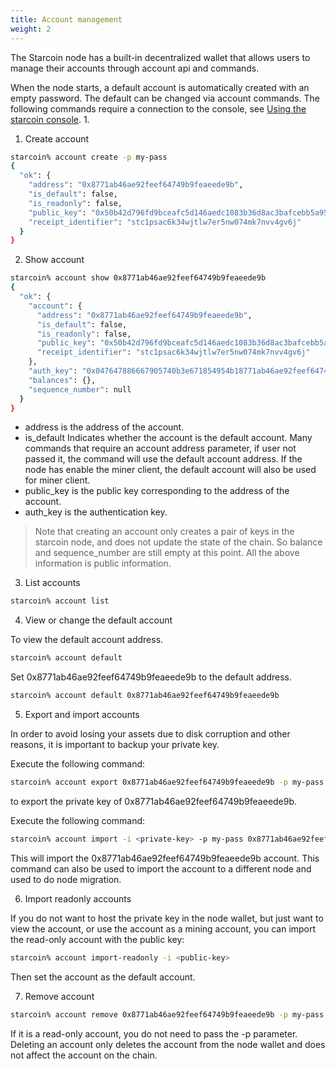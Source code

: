 ```yaml
---
title: Account management
weight: 2
---
```


The Starcoin node has a built-in decentralized wallet that allows users to manage their accounts through account api and commands.

<!--more-->

When the node starts, a default account is automatically created with an empty password. The default can be changed via account commands. The following commands require a connection to the console, see [Using the starcoin console](../console). 1.


1. Create account 

```bash
starcoin% account create -p my-pass
{
  "ok": {
    "address": "0x8771ab46ae92feef64749b9feaeede9b",
    "is_default": false,
    "is_readonly": false,
    "public_key": "0x50b42d796fd9bceafc5d146aedc1083b36d8ac3bafcebb5a9532a02d9b0f6dbb",
    "receipt_identifier": "stc1psac6k34wjtlw7er5nw074mk7nvv4gv6j"
  }
}
```

2. Show account 

```bash
starcoin% account show 0x8771ab46ae92feef64749b9feaeede9b
{
  "ok": {
    "account": {
      "address": "0x8771ab46ae92feef64749b9feaeede9b",
      "is_default": false,
      "is_readonly": false,
      "public_key": "0x50b42d796fd9bceafc5d146aedc1083b36d8ac3bafcebb5a9532a02d9b0f6dbb",
      "receipt_identifier": "stc1psac6k34wjtlw7er5nw074mk7nvv4gv6j"
    },
    "auth_key": "0x047647886667905740b3e671854954b18771ab46ae92feef64749b9feaeede9b",
    "balances": {},
    "sequence_number": null
  }
}
```

- address is the address of the account.
- is_default Indicates whether the account is the default account. Many commands that require an account address parameter, if user not passed it, the command will use the default account address. If the node has enable the miner client, the default account will also be used for miner client.
- public_key is the public key corresponding to the address of the account.
- auth_key is the authentication key.

> Note that creating an account only creates a pair of keys in the starcoin node, and does not update the state of the chain. So balance and sequence_number are still empty at this point. All the above information is public information. 


3. List accounts

```bash
starcoin% account list
```

4. View or change the default account 

To view the default account address.

```bash
starcoin% account default
```
Set 0x8771ab46ae92feef64749b9feaeede9b to the default address.
```bash
starcoin% account default 0x8771ab46ae92feef64749b9feaeede9b
```

5. Export and import accounts

In order to avoid losing your assets due to disk corruption and other reasons, it is important to backup your private key.

Execute the following command: 
```bash
starcoin% account export 0x8771ab46ae92feef64749b9feaeede9b -p my-pass
```
to export the private key of 0x8771ab46ae92feef64749b9feaeede9b.

Execute the following command:

```bash
starcoin% account import -i <private-key> -p my-pass 0x8771ab46ae92feef64749b9feaeede9b
```

This will import the 0x8771ab46ae92feef64749b9feaeede9b account. This command can also be used to import the account to a different node and used to do node migration.

6. Import readonly accounts


If you do not want to host the private key in the node wallet, but just want to view the account, or use the account as a mining account, you can import the read-only account with the public key:

```bash
starcoin% account import-readonly -i <public-key>  
```

Then set the account as the default account.


7. Remove account

```bash
starcoin% account remove 0x8771ab46ae92feef64749b9feaeede9b -p my-pass
```

If it is a read-only account, you do not need to pass the -p parameter. Deleting an account only deletes the account from the node wallet and does not affect the account on the chain.